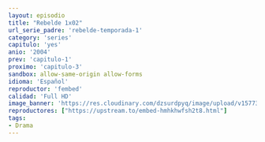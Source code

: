 ```yaml
---
layout: episodio
title: "Rebelde 1x02"
url_serie_padre: 'rebelde-temporada-1'
category: 'series'
capitulo: 'yes'
anio: '2004'
prev: 'capitulo-1'
proximo: 'capitulo-3'
sandbox: allow-same-origin allow-forms
idioma: 'Español'
reproductor: 'fembed'
calidad: 'Full HD'
image_banner: 'https://res.cloudinary.com/dzsurdpyq/image/upload/v1577313723/rebelde-temporada-1-min.jpg'
reproductores: ["https://upstream.to/embed-hmhkhwfsh2t8.html"]
tags:
- Drama
---
```












